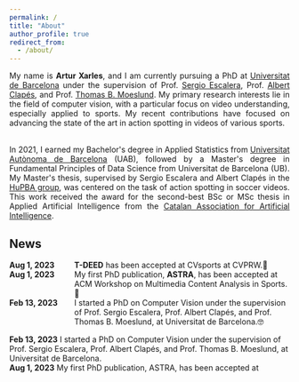 ```yaml
---
permalink: /
title: "About"
author_profile: true
redirect_from: 
  - /about/
---
```


<div style="text-align: justify"> 
My name is <b>Artur Xarles</b>, and I am currently pursuing a PhD at <a href="https://web.ub.edu/es/inicio">Universitat de Barcelona</a> under the supervision of Prof. <a href="https://scholar.google.es/citations?user=oI6AIkMAAAAJ&hl=ca&oi=ao">Sergio Escalera</a>, Prof. <a href="https://scholar.google.es/citations?user=n4BtpPsAAAAJ&hl=ca&oi=ao">Albert Clapés</a>, and Prof. <a href="https://scholar.google.es/citations?user=XmkDts4AAAAJ&hl=ca&oi=ao">Thomas B. Moeslund</a>. My primary research interests lie in the field of computer vision, with a particular focus on video understanding, especially applied to sports. My recent contributions have focused on advancing the state of the art in action spotting in videos of various sports. <br> <br>

In 2021, I earned my Bachelor's degree in Applied Statistics from <a href="https://www.uab.cat/web/universitat-autonoma-de-barcelona-1345467950436.html">Universitat Autònoma de Barcelona</a> (UAB), followed by a Master's degree in Fundamental Principles of Data Science from Universitat de Barcelona (UB). My Master's thesis, supervised by Sergio Escalera and Albert Clapés in the <a href="https://sergioescalera.com/students/">HuPBA group</a>, was centered on the task of action spotting in soccer videos. This work received the award for the second-best BSc or MSc thesis in Applied Artificial Intelligence from the <a href="https://www.acia.cat/">Catalan Association for Artificial Intelligence</a>.
</div>

## News

<div style="display: flex; flex-direction: row; gap: 20px;">
  <div style="flex: 1;">
  <b> Aug 1, 2023</b>
  </div>
  <div style="flex: 4;">
    <b>T-DEED</b> has been accepted at CVsports at CVPRW.🥳
  </div>
</div>

<div style="display: flex; flex-direction: row; gap: 20px;">
  <div style="flex: 1;">
  <b> Aug 1, 2023</b>
  </div>
  <div style="flex: 4;">
    My first PhD publication, <b>ASTRA</b>, has been accepted at ACM Workshop on Multimedia Content Analysis in Sports.🥳
  </div>
</div>

<div style="display: flex; flex-direction: row; gap: 20px;">
  <div style="flex: 1;">
  <b> Feb 13, 2023</b>
  </div>
  <div style="flex: 4;">
    I started a PhD on Computer Vision under the supervision of Prof. Sergio Escalera, Prof. Albert Clapés, and Prof. Thomas B. Moeslund, at Universitat de Barcelona.🤓
  </div>
</div>

<b>Feb 13, 2023</b>       I started a PhD on Computer Vision under the supervision of Prof. Sergio Escalera, Prof. Albert Clapés, and Prof. Thomas B. Moeslund, at Universitat de Barcelona. 
<br>
<b>Aug 1, 2023</b>        My first PhD publication, ASTRA, has been accepted at 


